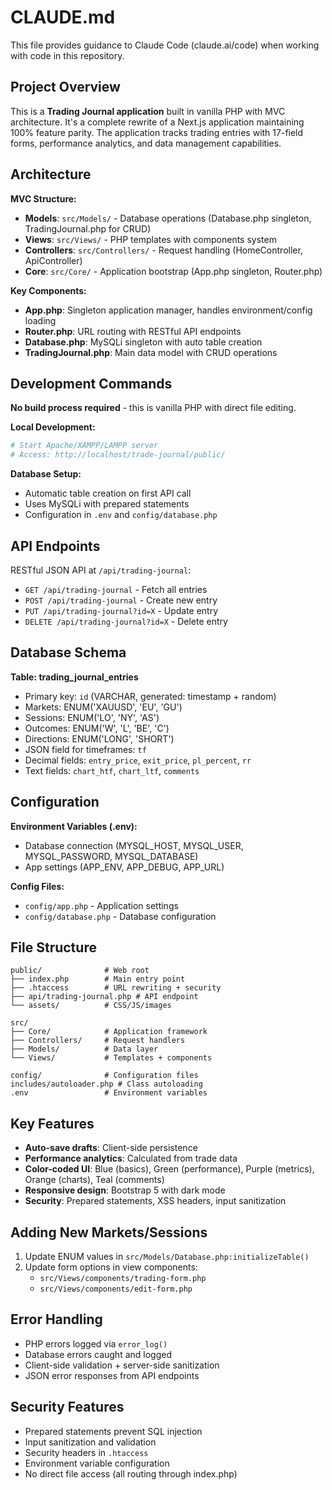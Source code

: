 # CLAUDE.md

This file provides guidance to Claude Code (claude.ai/code) when working with code in this repository.

## Project Overview

This is a **Trading Journal application** built in vanilla PHP with MVC architecture. It's a complete rewrite of a Next.js application maintaining 100% feature parity. The application tracks trading entries with 17-field forms, performance analytics, and data management capabilities.

## Architecture

**MVC Structure:**
- **Models**: `src/Models/` - Database operations (Database.php singleton, TradingJournal.php for CRUD)
- **Views**: `src/Views/` - PHP templates with components system
- **Controllers**: `src/Controllers/` - Request handling (HomeController, ApiController)
- **Core**: `src/Core/` - Application bootstrap (App.php singleton, Router.php)

**Key Components:**
- **App.php**: Singleton application manager, handles environment/config loading
- **Router.php**: URL routing with RESTful API endpoints
- **Database.php**: MySQLi singleton with auto table creation
- **TradingJournal.php**: Main data model with CRUD operations

## Development Commands

**No build process required** - this is vanilla PHP with direct file editing.

**Local Development:**
```bash
# Start Apache/XAMPP/LAMPP server
# Access: http://localhost/trade-journal/public/
```

**Database Setup:**
- Automatic table creation on first API call
- Uses MySQLi with prepared statements
- Configuration in `.env` and `config/database.php`

## API Endpoints

RESTful JSON API at `/api/trading-journal`:
- `GET /api/trading-journal` - Fetch all entries
- `POST /api/trading-journal` - Create new entry  
- `PUT /api/trading-journal?id=X` - Update entry
- `DELETE /api/trading-journal?id=X` - Delete entry

## Database Schema

**Table: trading_journal_entries**
- Primary key: `id` (VARCHAR, generated: timestamp + random)
- Markets: ENUM('XAUUSD', 'EU', 'GU')
- Sessions: ENUM('LO', 'NY', 'AS') 
- Outcomes: ENUM('W', 'L', 'BE', 'C')
- Directions: ENUM('LONG', 'SHORT')
- JSON field for timeframes: `tf`
- Decimal fields: `entry_price`, `exit_price`, `pl_percent`, `rr`
- Text fields: `chart_htf`, `chart_ltf`, `comments`

## Configuration

**Environment Variables (.env):**
- Database connection (MYSQL_HOST, MYSQL_USER, MYSQL_PASSWORD, MYSQL_DATABASE)
- App settings (APP_ENV, APP_DEBUG, APP_URL)

**Config Files:**
- `config/app.php` - Application settings
- `config/database.php` - Database configuration

## File Structure

```
public/              # Web root
├── index.php        # Main entry point
├── .htaccess        # URL rewriting + security
├── api/trading-journal.php # API endpoint
└── assets/          # CSS/JS/images

src/
├── Core/            # Application framework
├── Controllers/     # Request handlers  
├── Models/          # Data layer
└── Views/           # Templates + components

config/              # Configuration files
includes/autoloader.php # Class autoloading
.env                 # Environment variables
```

## Key Features

- **Auto-save drafts**: Client-side persistence
- **Performance analytics**: Calculated from trade data
- **Color-coded UI**: Blue (basics), Green (performance), Purple (metrics), Orange (charts), Teal (comments)
- **Responsive design**: Bootstrap 5 with dark mode
- **Security**: Prepared statements, XSS headers, input sanitization

## Adding New Markets/Sessions

1. Update ENUM values in `src/Models/Database.php:initializeTable()`
2. Update form options in view components:
   - `src/Views/components/trading-form.php`
   - `src/Views/components/edit-form.php`

## Error Handling

- PHP errors logged via `error_log()`
- Database errors caught and logged
- Client-side validation + server-side sanitization
- JSON error responses from API endpoints

## Security Features

- Prepared statements prevent SQL injection
- Input sanitization and validation
- Security headers in `.htaccess`
- Environment variable configuration
- No direct file access (all routing through index.php)